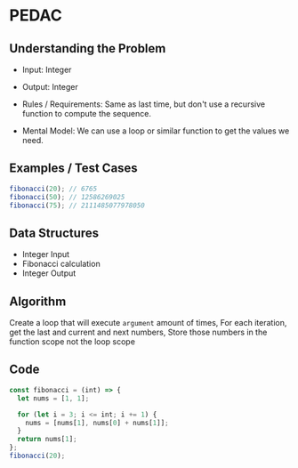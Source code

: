 # PEDAC

## Understanding the Problem

- Input:
  Integer

- Output:
  Integer

- Rules / Requirements:
  Same as last time, but don't use a recursive function to compute the sequence.

- Mental Model:
  We can use a loop or similar function to get the values we need.

## Examples / Test Cases

```js
fibonacci(20); // 6765
fibonacci(50); // 12586269025
fibonacci(75); // 2111485077978050
```

## Data Structures

- Integer
  Input
- Fibonacci calculation
- Integer
  Output

## Algorithm

Create a loop that will execute `argument` amount of times,
For each iteration, get the last and current and next numbers,
Store those numbers in the function scope not the loop scope

## Code

```js
const fibonacci = (int) => {
  let nums = [1, 1];

  for (let i = 3; i <= int; i += 1) {
    nums = [nums[1], nums[0] + nums[1]];
  }
  return nums[1];
};
fibonacci(20);
```
